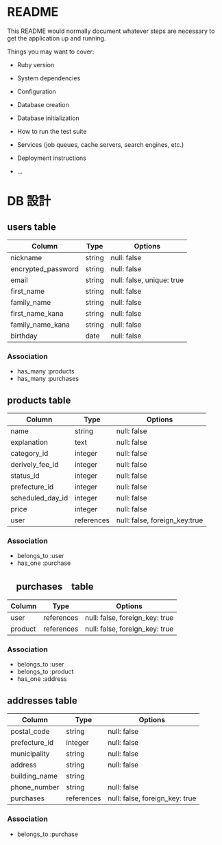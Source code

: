 # README

This README would normally document whatever steps are necessary to get the
application up and running.

Things you may want to cover:

* Ruby version

* System dependencies

* Configuration

* Database creation

* Database initialization

* How to run the test suite

* Services (job queues, cache servers, search engines, etc.)

* Deployment instructions

* ...

# DB 設計

## users table

| Column             | Type                | Options                   |
|--------------------|---------------------|---------------------------|
| nickname           | string              | null: false               |
| encrypted_password | string              | null: false               |
| email              | string              | null: false, unique: true |
| first_name         | string              | null: false               |
| family_name        | string              | null: false               |
| first_name_kana    | string              | null: false               |
| family_name_kana   | string              | null: false               |
| birthday           | date                | null: false               |

### Association

- has_many :products
- has_many :purchases

## products table

| Column             | Type                | Options                       |
|--------------------|---------------------|-------------------------------|
| name               | string              | null: false                   |
| explanation        | text                | null: false                   |
| category_id        | integer             | null: false                   |
| derively_fee_id    | integer             | null: false                   |
| status_id          | integer             | null: false                   |
| prefecture_id      | integer             | null: false                   |
| scheduled_day_id   | integer             | null: false                   |
| price              | integer             | null: false                   |
| user               | references          | null: false, foreign_key:true |


### Association

- belongs_to :user 
- has_one :purchase

##  　purchases　table

| Column      | Type       | Options                        |
|-------------|------------|--------------------------------|
| user        | references | null: false, foreign_key: true |
| product     | references | null: false, foreign_key: true |

### Association

- belongs_to :user
- belongs_to :product
- has_one :address


## addresses table

| Column             | Type       | Options                        |
|--------------------|------------|--------------------------------|
| postal_code        | string     | null: false                    |
| prefecture_id      | integer    | null: false                    |
| municipality       | string     | null: false                    |
| address            | string     | null: false                    |
| building_name      | string     |                                |
| phone_number       | string     | null: false                    |
| purchases          | references | null: false, foreign_key: true |

### Association

- belongs_to :purchase